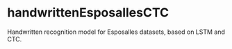 # handwrittenEsposallesCTC
Handwritten recognition model for Esposalles datasets, based on LSTM and CTC.
